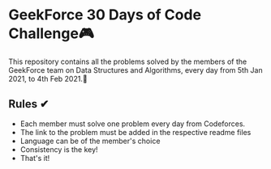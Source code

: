 # GeekForce 30 Days of Code Challenge🎮
  This repository contains all the problems solved by the members of the GeekForce team on Data Structures and Algorithms, every day from 5th Jan 2021, to 4th Feb 2021.🙌
  
## Rules ✔
  - Each member must solve one problem every day from Codeforces.
  - The link to the problem must be added in the respective readme files
  - Language can be of the member's choice
  - Consistency is the key!
  - That's it!
 
